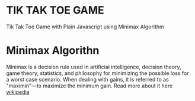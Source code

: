 # TIK TAK TOE GAME 
Tik Tak Toe Game with Plain Javascript using Minimax Algorithm

# Minimax Algorithn
Minimax is a decision rule used in artificial intelligence, decision theory, game theory, statistics, and philosophy for minimizing the possible loss for a worst case scenario. When dealing with gains, it is referred to as "maximin"—to maximize the minimum gain.
Read more about it here [wikipedia](https://en.wikipedia.org/wiki/Minimax)
